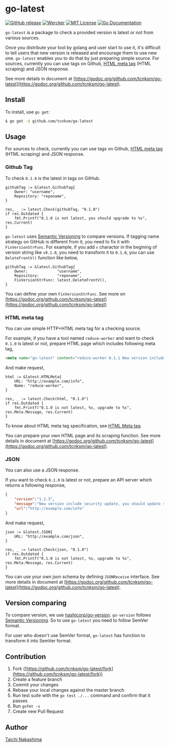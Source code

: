 go-latest 
====

[![GitHub release](http://img.shields.io/github/release/tcnksm/go-latest.svg?style=flat-square)][release]
[![Wercker](http://img.shields.io/wercker/ci/551e58c16b7badb977000128.svg?style=flat-square)][wercker]
[![MIT License](http://img.shields.io/badge/license-MIT-blue.svg?style=flat-square)][license]
[![Go Documentation](http://img.shields.io/badge/go-documentation-blue.svg?style=flat-square)][godocs]

[release]: https://github.com/tcnksm/go-latest/releases
[wercker]: https://app.wercker.com/project/bykey/1059e8b0cf3bde5fc220477d39a1bf0e
[license]: https://github.com/tcnksm/go-latest/blob/master/LICENSE
[godocs]: http://godoc.org/github.com/tcnksm/go-latest


`go-latest` is a package to check a provided version is latest or not from various sources.

Once you distribute your tool by golang and user start to use it, it's difficult to tell users that new version is released and encourage them to use new one. `go-latest` enables you to do that by just preparing simple source. For sources, currently you can use tags on Github, [HTML meta tag](doc/html_meta.md) (HTML scraping) and JSON response. 

See more details in document at [https://godoc.org/github.com/tcnksm/go-latest](https://godoc.org/github.com/tcnksm/go-latest).

## Install

To install, use `go get`:

```bash
$ go get -d github.com/tcnksm/go-latest
```

## Usage

For sources to check, currently you can use tags on Github, [HTML meta tag](doc/html_meta.md) (HTML scraping) and JSON response. 

### Github Tag

To check `0.1.0` is the latest in tags on GitHub.

```golang
githubTag := &latest.GithubTag{
    Owner: "username",
    Repository: "reponame",
}

res, _ := latest.Check(githubTag, "0.1.0")
if res.Outdated {
    fmt.Printf("0.1.0 is not latest, you should upgrade to %s", res.Current)
}
```

`go-latest` uses [Semantic Versioning](http://semver.org/) to compare versions. If tagging name strategy on GitHub is different from it, you need to fix it with `FixVersionStrFunc`. For example, if you add `v` charactor in the begining of version string like `v0.1.0`, you need to transform it to `0.1.0`, you can use `DeleteFrontV()` function like below,  

```golang
githubTag := &latest.GithubTag{
    Owner:             "username",
    Repository:        "reponame",
    FixVersionStrFunc: latest.DeleteFrontV(),
}
```

You can define your own `FixVersionStrFunc`. See more on [https://godoc.org/github.com/tcnksm/go-latest](https://godoc.org/github.com/tcnksm/go-latest)

### HTML meta tag

You can use simple HTTP+HTML meta tag for a checking source.

For example, if you have a tool named `reduce-worker` and want to check `0.1.0` is latest or not, prepare HTML page which includes following meta tag, 

```html
<meta name="go-latest" content="reduce-worker 0.1.1 New version include security update">
```

And make request,

```golang
html := &latest.HTMLMeta{
    URL: "http://example.com/info",
    Name: "reduce-worker",
}

res, _ := latest.Check(html, "0.1.0")
if res.Outdated {
    fmt.Printf("0.1.0 is not latest, %s, upgrade to %s", res.Meta.Message, res.Current)
}
```

To know about HTML meta tag specification, see [HTML Meta tag](doc/html_meta.md).

You can prepare your own HTML page and its scraping function. See more details in document at [https://godoc.org/github.com/tcnksm/go-latest](https://godoc.org/github.com/tcnksm/go-latest).

### JSON

You can also use a JSON response.

If you want to check `0.1.0` is latest or not, prepare an API server which returns a following response,

```json
{
    "version":"1.2.3",
    "message":"New version include security update, you should update soon",
    "url":"http://example.com/info"
}
```

And make request,

```golang
json := &latest.JSON{
    URL: "http://example.com/json",
}

res, _ := latest.Check(json, "0.1.0")
if res.Outdated {
    fmt.Printf("0.1.0 is not latest, %s, upgrade to %s", res.Meta.Message, res.Current)
}
```

You can use your own json schema by defining `JSONReceive` interface. See more details in document at [https://godoc.org/github.com/tcnksm/go-latest](https://godoc.org/github.com/tcnksm/go-latest).

## Version comparing

To compare version, we use [hashicorp/go-version](https://github.com/hashicorp/go-version). `go-version` follows [Semantic Versioning](http://semver.org/). So to use `go-latest` you need to follow SemVer format.

For user who doesn't use SemVer format, `go-latest` has function to transform it into SemVer format.


## Contribution

1. Fork ([https://github.com/tcnksm/go-latest/fork](https://github.com/tcnksm/go-latest/fork))
1. Create a feature branch
1. Commit your changes
1. Rebase your local changes against the master branch
1. Run test suite with the `go test ./...` command and confirm that it passes
1. Run `gofmt -s`
1. Create new Pull Request

## Author

[Taichi Nakashima](https://github.com/tcnksm)

